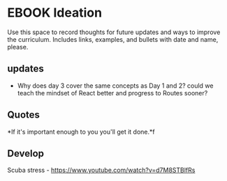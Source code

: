 # EBOOK Ideation

Use this space to record thoughts for future updates and ways to improve the curriculum. Includes links, examples, and bullets with date and name, please.

## updates

* Why does day 3 cover the same concepts as Day 1 and 2? could we teach the mindset of React better and progress to Routes sooner?

## Quotes

*If it's important enough to you you'll get it done.*f

## Develop

Scuba stress - https://www.youtube.com/watch?v=d7M8STBlfRs

